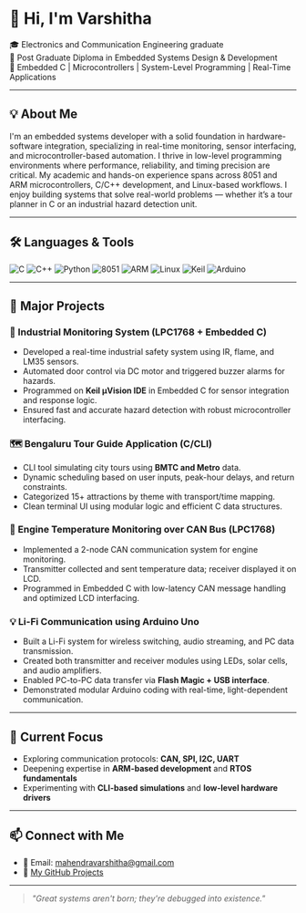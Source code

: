 # 👋 Hi, I'm Varshitha

🎓 Electronics and Communication Engineering graduate  
📜 Post Graduate Diploma in Embedded Systems Design & Development  
🔧 Embedded C | Microcontrollers | System-Level Programming | Real-Time Applications  

---

## 💡 About Me

I'm an embedded systems developer with a solid foundation in hardware-software integration, specializing in real-time monitoring, sensor interfacing, and microcontroller-based automation. I thrive in low-level programming environments where performance, reliability, and timing precision are critical. My academic and hands-on experience spans across 8051 and ARM microcontrollers, C/C++ development, and Linux-based workflows. I enjoy building systems that solve real-world problems — whether it’s a tour planner in C or an industrial hazard detection unit.

---

## 🛠 Languages & Tools

![C](https://img.shields.io/badge/C-00599C?style=flat&logo=c&logoColor=white)
![C++](https://img.shields.io/badge/C++-00599C?style=flat&logo=c%2B%2B&logoColor=white)
![Python](https://img.shields.io/badge/Python-3776AB?style=flat&logo=python&logoColor=white)
![8051](https://img.shields.io/badge/8051-Microcontroller-blue)
![ARM](https://img.shields.io/badge/ARM-LPC1768-orange)
![Linux](https://img.shields.io/badge/Linux-FCC624?style=flat&logo=linux&logoColor=black)
![Keil](https://img.shields.io/badge/Keil-uVision-informational)
![Arduino](https://img.shields.io/badge/Arduino-00979D?style=flat&logo=arduino&logoColor=white)

---

## 📂 Major Projects

### 🔧 Industrial Monitoring System (LPC1768 + Embedded C)
- Developed a real-time industrial safety system using IR, flame, and LM35 sensors.
- Automated door control via DC motor and triggered buzzer alarms for hazards.
- Programmed on **Keil µVision IDE** in Embedded C for sensor integration and response logic.
- Ensured fast and accurate hazard detection with robust microcontroller interfacing.

### 🗺 Bengaluru Tour Guide Application (C/CLI)
- CLI tool simulating city tours using **BMTC and Metro** data.
- Dynamic scheduling based on user inputs, peak-hour delays, and return constraints.
- Categorized 15+ attractions by theme with transport/time mapping.
- Clean terminal UI using modular logic and efficient C data structures.

### 🚗 Engine Temperature Monitoring over CAN Bus (LPC1768)
- Implemented a 2-node CAN communication system for engine monitoring.
- Transmitter collected and sent temperature data; receiver displayed it on LCD.
- Programmed in Embedded C with low-latency CAN message handling and optimized LCD interfacing.

### 💡 Li-Fi Communication using Arduino Uno
- Built a Li-Fi system for wireless switching, audio streaming, and PC data transmission.
- Created both transmitter and receiver modules using LEDs, solar cells, and audio amplifiers.
- Enabled PC-to-PC data transfer via **Flash Magic + USB interface**.
- Demonstrated modular Arduino coding with real-time, light-dependent communication.

---

## 🎯 Current Focus

- Exploring communication protocols: **CAN, SPI, I2C, UART**
- Deepening expertise in **ARM-based development** and **RTOS fundamentals**
- Experimenting with **CLI-based simulations** and **low-level hardware drivers**

---

## 📫 Connect with Me
 
- 📧 Email: mahendravarshitha@gmail.com  
- 📂 [My GitHub Projects](https://github.com/VarshithaMahendra)

---

> *"Great systems aren't born; they're debugged into existence."*

